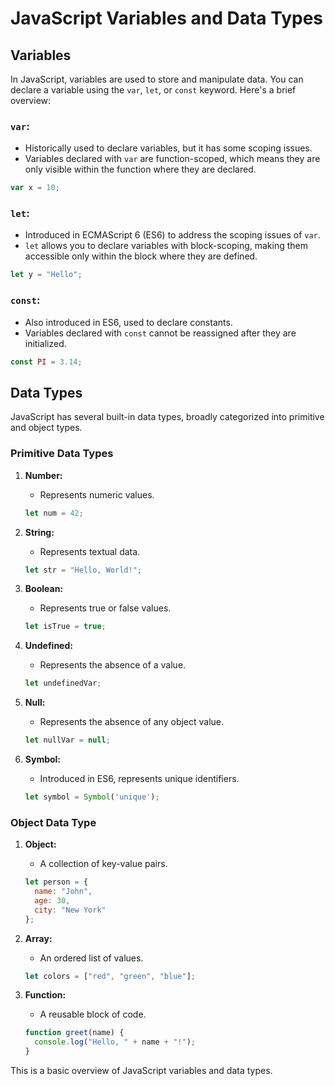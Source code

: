 # JavaScript Variables and Data Types

## Variables

In JavaScript, variables are used to store and manipulate data. You can declare a variable using the `var`, `let`, or `const` keyword. Here's a brief overview:

### `var`: 
- Historically used to declare variables, but it has some scoping issues.
- Variables declared with `var` are function-scoped, which means they are only visible within the function where they are declared.

```javascript
var x = 10;
```

### `let`: 
- Introduced in ECMAScript 6 (ES6) to address the scoping issues of `var`.
- `let` allows you to declare variables with block-scoping, making them accessible only within the block where they are defined.

```javascript
let y = "Hello";
```

### `const`: 
- Also introduced in ES6, used to declare constants.
- Variables declared with `const` cannot be reassigned after they are initialized.

```javascript
const PI = 3.14;
```

## Data Types

JavaScript has several built-in data types, broadly categorized into primitive and object types.

### Primitive Data Types

1. **Number:**
   - Represents numeric values.
   ```javascript
   let num = 42;
   ```

2. **String:**
   - Represents textual data.
   ```javascript
   let str = "Hello, World!";
   ```

3. **Boolean:**
   - Represents true or false values.
   ```javascript
   let isTrue = true;
   ```

4. **Undefined:**
   - Represents the absence of a value.
   ```javascript
   let undefinedVar;
   ```

5. **Null:**
   - Represents the absence of any object value.
   ```javascript
   let nullVar = null;
   ```

6. **Symbol:**
   - Introduced in ES6, represents unique identifiers.
   ```javascript
   let symbol = Symbol('unique');
   ```

### Object Data Type

1. **Object:**
   - A collection of key-value pairs.
   ```javascript
   let person = {
     name: "John",
     age: 30,
     city: "New York"
   };
   ```

2. **Array:**
   - An ordered list of values.
   ```javascript
   let colors = ["red", "green", "blue"];
   ```

3. **Function:**
   - A reusable block of code.
   ```javascript
   function greet(name) {
     console.log("Hello, " + name + "!");
   }
   ```

This is a basic overview of JavaScript variables and data types. 